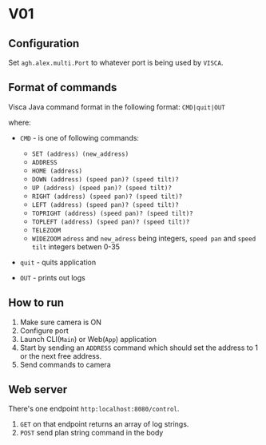 # V01

## Configuration

Set `agh.alex.multi.Port` to whatever port is being used by `VISCA`.

## Format of commands

Visca Java command format in the following format:
`CMD|quit|OUT`

where:

- `CMD` - is one of following commands:

  - `SET (address) (new_address)`
  - `ADDRESS`
  - `HOME (address)`
  - `DOWN (address) (speed pan)? (speed tilt)?`
  - `UP (address) (speed pan)? (speed tilt)?`
  - `RIGHT (address) (speed pan)? (speed tilt)?`
  - `LEFT (address) (speed pan)? (speed tilt)?`
  - `TOPRIGHT (address) (speed pan)? (speed tilt)?`
  - `TOPLEFT (address) (speed pan)? (speed tilt)?`
  - `TELEZOOM`
  - `WIDEZOOM`
    `adress` and `new_adress` being integers, `speed pan` and `speed tilt` integers betwen 0-35

- `quit` - quits application
- `OUT` - prints out logs

## How to run

1. Make sure camera is ON
2. Configure port
3. Launch CLI(`Main`) or Web(`App`) application
4. Start by sending an `ADDRESS` command which should set the address to 1 or the next free address.
5. Send commands to camera

## Web server

There's one endpoint `http:localhost:8080/control`.

1. `GET` on that endpoint returns an array of log strings.
2. `POST` send plan string command in the body

